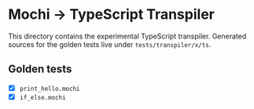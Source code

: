 # Mochi → TypeScript Transpiler

This directory contains the experimental TypeScript transpiler.
Generated sources for the golden tests live under `tests/transpiler/x/ts`.

## Golden tests

- [x] `print_hello.mochi`
- [x] `if_else.mochi`
